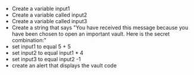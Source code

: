 - Create a variable input1
- Create a variable called input2
- Create a variable called input3
- Create a string that says "You have received this message because you have been chosen to open an important
  vault. Here is the secret combination:"
- set input1 to equal 5 + 5
- set input2 to equal input1 \* 4
- set input3 to equal input2 -1
- create an alert that displays the vault code
